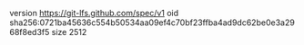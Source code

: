 version https://git-lfs.github.com/spec/v1
oid sha256:0721ba45636c554b50534aa09ef4c70bf23ffba4ad9dc62be0e3a2968f8ed3f5
size 2512
